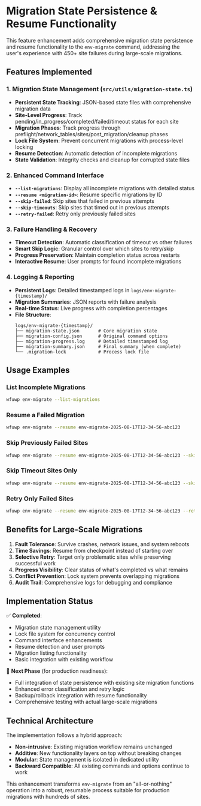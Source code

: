 # Migration State Persistence & Resume Functionality

This feature enhancement adds comprehensive migration state persistence and resume functionality to the `env-migrate` command, addressing the user's experience with 450+ site failures during large-scale migrations.

## Features Implemented

### 1. Migration State Management (`src/utils/migration-state.ts`)
- **Persistent State Tracking**: JSON-based state files with comprehensive migration data
- **Site-Level Progress**: Track pending/in_progress/completed/failed/timeout status for each site
- **Migration Phases**: Track progress through preflight/network_tables/sites/post_migration/cleanup phases
- **Lock File System**: Prevent concurrent migrations with process-level locking
- **Resume Detection**: Automatic detection of incomplete migrations
- **State Validation**: Integrity checks and cleanup for corrupted state files

### 2. Enhanced Command Interface
- **`--list-migrations`**: Display all incomplete migrations with detailed status
- **`--resume <migration-id>`**: Resume specific migrations by ID
- **`--skip-failed`**: Skip sites that failed in previous attempts
- **`--skip-timeouts`**: Skip sites that timed out in previous attempts  
- **`--retry-failed`**: Retry only previously failed sites

### 3. Failure Handling & Recovery
- **Timeout Detection**: Automatic classification of timeout vs other failures
- **Smart Skip Logic**: Granular control over which sites to retry/skip
- **Progress Preservation**: Maintain completion status across restarts
- **Interactive Resume**: User prompts for found incomplete migrations

### 4. Logging & Reporting
- **Persistent Logs**: Detailed timestamped logs in `logs/env-migrate-{timestamp}/`
- **Migration Summaries**: JSON reports with failure analysis
- **Real-time Status**: Live progress with completion percentages
- **File Structure**:
  ```
  logs/env-migrate-{timestamp}/
  ├── migration-state.json       # Core migration state
  ├── migration-config.json      # Original command options
  ├── migration-progress.log     # Detailed timestamped log
  ├── migration-summary.json     # Final summary (when complete)
  └── .migration-lock            # Process lock file
  ```

## Usage Examples

### List Incomplete Migrations
```bash
wfuwp env-migrate --list-migrations
```

### Resume a Failed Migration
```bash
wfuwp env-migrate --resume env-migrate-2025-08-17T12-34-56-abc123
```

### Skip Previously Failed Sites
```bash
wfuwp env-migrate --resume env-migrate-2025-08-17T12-34-56-abc123 --skip-failed
```

### Skip Timeout Sites Only
```bash
wfuwp env-migrate --resume env-migrate-2025-08-17T12-34-56-abc123 --skip-timeouts
```

### Retry Only Failed Sites
```bash
wfuwp env-migrate --resume env-migrate-2025-08-17T12-34-56-abc123 --retry-failed
```

## Benefits for Large-Scale Migrations

1. **Fault Tolerance**: Survive crashes, network issues, and system reboots
2. **Time Savings**: Resume from checkpoint instead of starting over
3. **Selective Retry**: Target only problematic sites while preserving successful work
4. **Progress Visibility**: Clear status of what's completed vs what remains
5. **Conflict Prevention**: Lock system prevents overlapping migrations
6. **Audit Trail**: Comprehensive logs for debugging and compliance

## Implementation Status

✅ **Completed**:
- Migration state management utility
- Lock file system for concurrency control
- Command interface enhancements
- Resume detection and user prompts
- Migration listing functionality
- Basic integration with existing workflow

🚧 **Next Phase** (for production readiness):
- Full integration of state persistence with existing site migration functions
- Enhanced error classification and retry logic
- Backup/rollback integration with resume functionality
- Comprehensive testing with actual large-scale migrations

## Technical Architecture

The implementation follows a hybrid approach:
- **Non-intrusive**: Existing migration workflow remains unchanged
- **Additive**: New functionality layers on top without breaking changes
- **Modular**: State management is isolated in dedicated utility
- **Backward Compatible**: All existing commands and options continue to work

This enhancement transforms `env-migrate` from an "all-or-nothing" operation into a robust, resumable process suitable for production migrations with hundreds of sites.